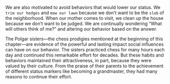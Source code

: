 We are also motivated to avoid behaviors that would lower our
status. We `trim our hedges` and `mow our lawn` because we don’t want
to be the `slob` of the neighborhood. When our mother comes to visit,
we clean up the house because we don’t want to be judged. We are
continually wondering “What will others think of me?” and altering
our behavior based on the answer.

The Polgar sisters—the chess prodigies mentioned at the beginning
of this chapter—are evidence of the powerful and lasting impact social
influences can have on our behavior. The sisters practiced chess for
many hours each day and continued this remarkable effort for
decades. But these habits and behaviors maintained their
attractiveness, in part, because they were valued by their culture. From
the praise of their parents to the achievement of different status
markers like becoming a grandmaster, they had many reasons to
continue their effort.